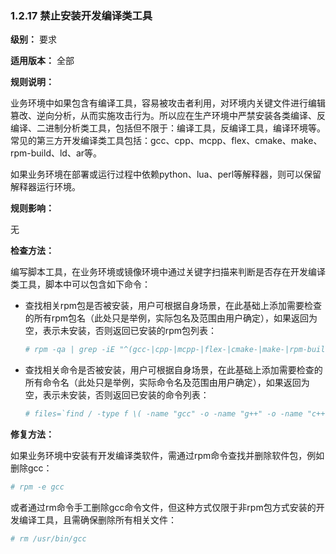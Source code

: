 ### 1.2.17 禁止安装开发编译类工具

**级别：** 要求

**适用版本：** 全部

**规则说明：** 

业务环境中如果包含有编译工具，容易被攻击者利用，对环境内关键文件进行编辑篡改、逆向分析，从而实施攻击行为。所以应在生产环境中严禁安装各类编译、反编译、二进制分析类工具，包括但不限于：编译工具，反编译工具，编译环境等。常见的第三方开发编译类工具包括：gcc、cpp、mcpp、flex、cmake、make、rpm-build、ld、ar等。

如果业务环境在部署或运行过程中依赖python、lua、perl等解释器，则可以保留解释器运行环境。

**规则影响：**

无

**检查方法：**

编写脚本工具，在业务环境或镜像环境中通过关键字扫描来判断是否存在开发编译类工具，脚本中可以包含如下命令：

* 查找相关rpm包是否被安装，用户可根据自身场景，在此基础上添加需要检查的所有rpm包名（此处只是举例，实际包名及范围由用户确定），如果返回为空，表示未安装，否则返回已安装的rpm包列表：

  ```bash
  # rpm -qa | grep -iE "^(gcc-|cpp-|mcpp-|flex-|cmake-|make-|rpm-build-|binutils-extra|elfutils-extra|llvm-|rpcgen-|gcc-c++|libtool)"
  ```

* 查找相关命令是否被安装，用户可根据自身场景，在此基础上添加需要检查的所有命令名（此处只是举例，实际命令名及范围由用户确定），如果返回为空，表示未安装，否则返回已安装的命令列表：

  ```bash
  # files=`find / -type f \( -name "gcc" -o -name "g++" -o -name "c++" -o -name  "cpp" -o -name "mcpp" -o -name "flex" -o -name "lex" -o -name  "cmake" -o -name "make" -o -name "rpmbuild" -o  -name "ld" -o -name "ar" -o -name "llc" -o -name "rpcgen" -o -name "libtool" -o -name "javac" -o -name "objdump" -o -name "eu-objdump" -o -name "eu-readelf" -o -name "nm" \) 2> /dev/null`; for f in $files; do if [ -n "$f" ]; then file $f | grep -i "ELF"; fi; done
  ```

**修复方法：**

如果业务环境中安装有开发编译类软件，需通过rpm命令查找并删除软件包，例如删除gcc：

```bash
# rpm -e gcc
```

或者通过rm命令手工删除gcc命令文件，但这种方式仅限于非rpm包方式安装的开发编译工具，且需确保删除所有相关文件：

```bash
# rm /usr/bin/gcc
```